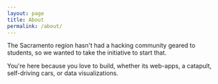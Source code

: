 ```yaml
---
layout: page
title: About
permalink: /about/
---
```

The Sacramento region hasn't had a hacking community geared to students, so we wanted to take the initiative to start that.

You're here because you love to build, whether its web-apps, a catapult, self-driving cars, or data visualizations. 
